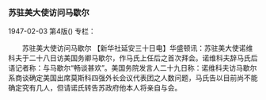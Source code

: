 ### 苏驻美大使访问马歇尔

1947-02-03
第4版()
专栏：

　　苏驻美大使访问马歇尔
    【新华社延安三十日电】华盛顿讯：苏驻美大使诺维科夫于二十八日访美国务卿马歇尔，作马氏上任后之首次拜会。诺维科夫辞马氏后语记者称：与马歇尔“畅谈甚欢”。美国务院发言人二十九日称：诺维科夫访马歇尔系商谈确定美国出席莫斯科四强外长会议代表团之人数问题，马氏告以目前尚不能确定究有几人，但请诺氏转告苏政府他本人将亲自与会。
